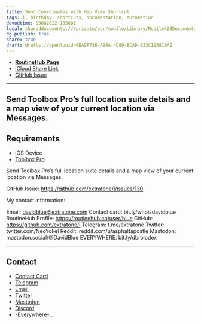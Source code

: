 ```yaml
---
title: Send Coordinates with Map View Shortcut
tags: i, birthday, shortcuts, documentation, automation
davodtime: 09082022-105601
local: shareddocuments:///private/var/mobile/Library/Mobile%20Documents/iCloud~md~obsidian/Documents/OBSHIDDIAN/drafts/0EA9F736-A96A-4D89-BCAD-E33C19381BAE.md
dg-publish: true
share: true
draft: drafts://open?uuid=0EA9F736-A96A-4D89-BCAD-E33C19381BAE
---
```


- [**RoutineHub Page**](https://routinehub.co/shortcut/8994/)
- [iCloud Share Link]()
- [GitHub Issue](https://github.com/extratone/i/issues/130)
---

## Send Toolbox Pro’s full location suite details and a map view of your current location via Messages.

## Requirements
- iOS Device
- [Toolbox Pro](https://apps.apple.com/us/app/toolbox-pro-for-shortcuts/id1476205977)

Send Toolbox Pro’s full location suite details and a map view of your current location via Messages.

GitHub Issue: https://github.com/extratone/i/issues/130

My contact information:

Email: davidblue@extratone.com
Contact card: bit.ly/whoisdavidblue
RoutineHub Profile: https://routinehub.co/user/blue
GitHub: https://github.com/extratone/i
Telegram: t.me/extratone
Twitter: twitter.com/NeoYokel
Reddit: reddit.com/u/asphaltapostle
Mastodon: mastodon.social/@DavidBlue
EVERYWHERE: bit.ly/dbrolodex

---

## Contact

- [Contact Card](https://davidblue.wtf/db.vcf)
- [Telegram](https://t.me/extratone)
- [Email](mailto:davidblue@extratone.com) 
- [Twitter](https://twitter.com/NeoYokel)
- [Mastodon](https://mastodon.social/@DavidBlue)
- [Discord](https://discord.gg/0b9KQUKP858b0iZF)
- [-Everywhere-](https://raindrop.io/davidblue/social-directory-21059174)...
